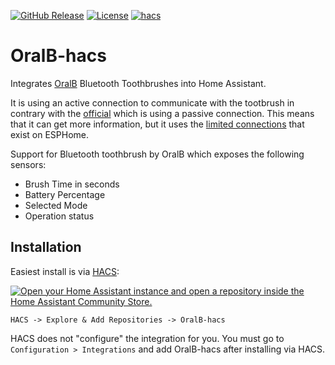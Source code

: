 
[![GitHub Release](https://img.shields.io/github/release/bkbilly/hass-oralb.svg?style=flat-square)](https://github.com/bkbilly/hass-oralb/releases)
[![License](https://img.shields.io/github/license/bkbilly/hass-oralb.svg?style=flat-square)](LICENSE)
[![hacs](https://img.shields.io/badge/HACS-default-orange.svg?style=flat-square)](https://hacs.xyz)


# OralB-hacs
Integrates [OralB](https://oralb.com/en-us/products/shop-all/) Bluetooth Toothbrushes into Home Assistant.

It is using an active connection to communicate with the tootbrush in contrary with the [official](https://www.home-assistant.io/integrations/oralb/) which is using a passive connection. This means that it can get more information, but it uses the [limited connections](https://esphome.io/components/bluetooth_proxy.html) that exist on ESPHome.

Support for Bluetooth toothbrush by OralB which exposes the following sensors:
 - Brush Time in seconds
 - Battery Percentage
 - Selected Mode
 - Operation status

## Installation

Easiest install is via [HACS](https://hacs.xyz/):

[![Open your Home Assistant instance and open a repository inside the Home Assistant Community Store.](https://my.home-assistant.io/badges/hacs_repository.svg)](https://my.home-assistant.io/redirect/hacs_repository/?owner=bkbilly&repository=hass-oralb&category=integration)

`HACS -> Explore & Add Repositories -> OralB-hacs`

HACS does not "configure" the integration for you. You must go to `Configuration > Integrations` and add OralB-hacs after installing via HACS.
